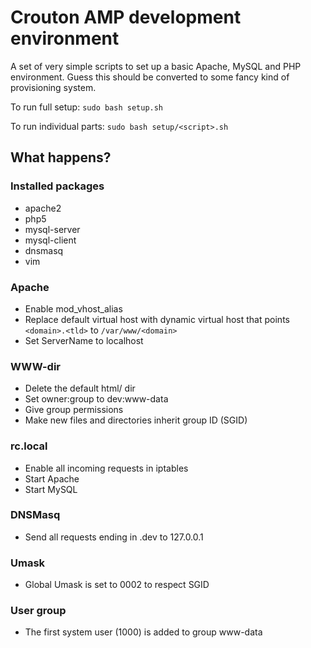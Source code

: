 # Crouton AMP development environment

A set of very simple scripts to set up a basic Apache, MySQL and PHP environment.
Guess this should be converted to some fancy kind of provisioning system.

To run full setup:
`sudo bash setup.sh`

To run individual parts:
`sudo bash setup/<script>.sh`

## What happens?

### Installed packages
* apache2
* php5
* mysql-server
* mysql-client
* dnsmasq
* vim

### Apache
* Enable mod_vhost_alias
* Replace default virtual host with dynamic virtual host that points `<domain>.<tld>` to `/var/www/<domain>`
* Set ServerName to localhost

### WWW-dir
* Delete the default html/ dir
* Set owner:group to dev:www-data
* Give group permissions
* Make new files and directories inherit group ID (SGID)

### rc.local
* Enable all incoming requests in iptables
* Start Apache
* Start MySQL

### DNSMasq
* Send all requests ending in .dev to 127.0.0.1

### Umask
* Global Umask is set to 0002 to respect SGID

### User group
* The first system user (1000) is added to group www-data 

